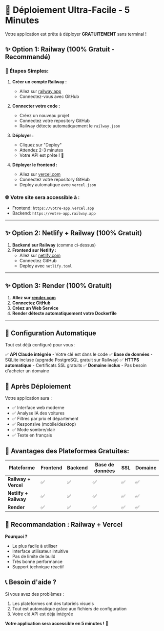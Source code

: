 # 🚀 Déploiement Ultra-Facile - 5 Minutes

Votre application est prête à déployer **GRATUITEMENT** sans terminal !

## ✨ **Option 1: Railway (100% Gratuit - Recommandé)**

### 🎯 **Étapes Simples:**

1. **Créer un compte Railway :**
   - Allez sur [railway.app](https://railway.app)
   - Connectez-vous avec GitHub

2. **Connecter votre code :**
   - Créez un nouveau projet
   - Connectez votre repository GitHub
   - Railway détecte automatiquement le `railway.json`

3. **Déployer :**
   - Cliquez sur "Deploy"
   - Attendez 2-3 minutes
   - Votre API est prête ! 🎉

4. **Déployer le frontend :**
   - Allez sur [vercel.com](https://vercel.com)
   - Connectez votre repository GitHub
   - Deploy automatique avec `vercel.json`

### 🌐 **Votre site sera accessible à :**
- Frontend: `https://votre-app.vercel.app`
- Backend: `https://votre-app.railway.app`

---

## ✨ **Option 2: Netlify + Railway (100% Gratuit)**

1. **Backend sur Railway** (comme ci-dessus)
2. **Frontend sur Netlify :**
   - Allez sur [netlify.com](https://netlify.com)
   - Connectez GitHub
   - Deploy avec `netlify.toml`

---

## ✨ **Option 3: Render (100% Gratuit)**

1. **Allez sur [render.com](https://render.com)**
2. **Connectez GitHub**
3. **Créez un Web Service**
4. **Render détecte automatiquement votre Dockerfile**

---

## 🔧 **Configuration Automatique**

Tout est déjà configuré pour vous :

✅ **API Claude intégrée** - Votre clé est dans le code
✅ **Base de données** - SQLite incluse (upgrade PostgreSQL gratuit sur Railway)
✅ **HTTPS automatique** - Certificats SSL gratuits
✅ **Domaine inclus** - Pas besoin d'acheter un domaine

## 📱 **Après Déploiement**

Votre application aura :
- ✅ Interface web moderne
- ✅ Analyse IA des voitures
- ✅ Filtres par prix et département
- ✅ Responsive (mobile/desktop)
- ✅ Mode sombre/clair
- ✅ Texte en français

## 🎯 **Avantages des Plateformes Gratuites:**

| Plateforme | Frontend | Backend | Base de données | SSL | Domaine |
|------------|----------|---------|-----------------|-----|---------|
| **Railway + Vercel** | ✅ | ✅ | ✅ | ✅ | ✅ |
| **Netlify + Railway** | ✅ | ✅ | ✅ | ✅ | ✅ |
| **Render** | ✅ | ✅ | ✅ | ✅ | ✅ |

## 🚀 **Recommandation : Railway + Vercel**

**Pourquoi ?**
- Le plus facile à utiliser
- Interface utilisateur intuitive
- Pas de limite de build
- Très bonne performance
- Support technique réactif

## 📞 **Besoin d'aide ?**

Si vous avez des problèmes :
1. Les plateformes ont des tutoriels visuels
2. Tout est automatique grâce aux fichiers de configuration
3. Votre clé API est déjà intégrée

**Votre application sera accessible en 5 minutes !** 🎉